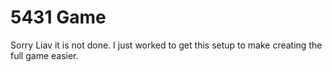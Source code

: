# 5431 Game #

Sorry Liav it is not done. I just worked to get this setup to make creating the full game easier.
